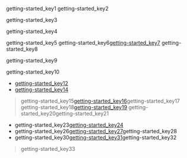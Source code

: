 getting-started_key1
getting-started_key2


getting-started_key3


getting-started_key4


getting-started_key5
getting-started_key6[getting-started_key7](https://play.google.com/store/apps/details?id=org.merakilearn&hl=en_IN&gl=US)
getting-started_key8

getting-started_key9


getting-started_key10
* [getting-started_key12](https://youtu.be/Lha-WlS2Hkg)
* [getting-started_key14](https://youtu.be/UN3us4vDHhc)

> getting-started_key15[getting-started_key16](https://www.merakilearn.org,)getting-started_key17
getting-started_key18[getting-started_key19](https://www.merakilearn.org,)
getting-started_key20getting-started_key21

* getting-started_key23[getting-started_key24](https://www.merakilearn.org/course/152/exercise/3721)
* getting-started_key26[getting-started_key27](https://www.merakilearn.org/course/152/exercise/3718)getting-started_key28
* getting-started_key30[getting-started_key31](https://www.merakilearn.org/course/152/exercise/3720)getting-started_key32

> getting-started_key33
